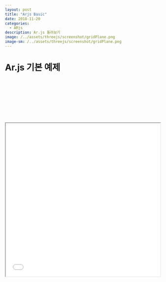 ```yaml
---
layout: post
title: "Arjs Basic"
date: 2018-11-20
categories:
  - ARjs
description: Ar.js 돌려보기    
image: /../assets/threejs/screenshot/gridPlane.png
image-sm: /../assets/threejs/screenshot/gridPlane.png
---
```



# Ar.js 기본 예제
<pre class="brush:html;">
<body style='margin : 0px; overflow: hidden;'>
<a-scene embedded arjs>
	<a-marker preset="hiro">
    	<a-box position='0 0.5 0' material='color: black;'></a-box>
	</a-marker>
	<a-entity camera>
	</a-entity>
</a-scene>
</pre>

<iframe width="100%" height="500px;" src="{{ site.url }}/assets/resources/html/basicAr.html"></iframe>